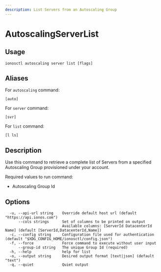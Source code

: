 ```yaml
---
description: List Servers from an Autoscaling Group
---
```


# AutoscalingServerList

## Usage

```text
ionosctl autoscaling server list [flags]
```

## Aliases

For `autoscaling` command:

```text
[auto]
```

For `server` command:

```text
[svr]
```

For `list` command:

```text
[l ls]
```

## Description

Use this command to retrieve a complete list of Servers from a specified Autoscaling Group provisioned under your account.

Required values to run command:

* Autoscaling Group Id

## Options

```text
  -u, --api-url string    Override default host url (default "https://api.ionos.com")
      --cols strings      Set of columns to be printed on output 
                          Available columns: [ServerId DatacenterId Name] (default [ServerId,DatacenterId,Name])
  -c, --config string     Configuration file used for authentication (default "$XDG_CONFIG_HOME/ionosctl/config.json")
  -f, --force             Force command to execute without user input
      --group-id string   The unique Group Id (required)
  -h, --help              help for list
  -o, --output string     Desired output format [text|json] (default "text")
  -q, --quiet             Quiet output
```

